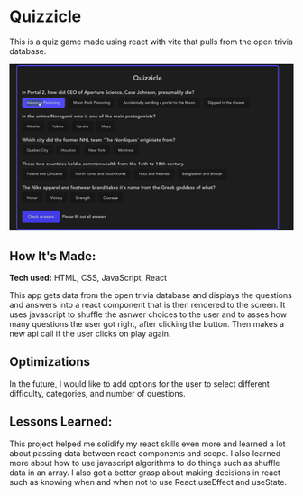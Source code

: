# Quizzicle
This is a quiz game made using react with vite that pulls from the open trivia database.

![](src/assets/quizziclegif.gif)

## How It's Made:

**Tech used:** HTML, CSS, JavaScript, React

This app gets data from the open trivia database and displays the questions and answers into a react component that is then rendered to the screen. It uses javascript to shuffle the asnwer choices to the user and to asses how many questions the user got right, after clicking the button. Then makes a new api call if the user clicks on play again.

## Optimizations

In the future, I would like to add options for the user to select different difficulty, categories, and number of questions.

## Lessons Learned:


This project helped me solidify my react skills even more and learned a lot about passing data between react components and scope. I also learned more about how to use javascript algorithms to do things such as shuffle data in an array. I also got a better grasp about making decisions in react such as knowing when and when not to use React.useEffect and useState.





